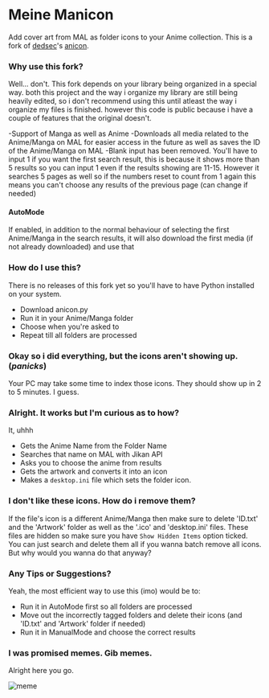 # Meine Manicon
Add cover art from MAL as folder icons to your Anime collection. This is a fork of [dedsec](https://github.com/notdedsec)'s [anicon](https://github.com/notdedsec/anicon).

### Why use this fork?
Well... don't. This fork depends on your library being organized in a special way. both this project and the way i organize my library are still being heavily edited, so i don't recommend using this until atleast the way i organize my files is finished. however this code is public because i have a couple of features that the original doesn't.

-Support of Manga as well as Anime
-Downloads all media related to the Anime/Manga on MAL for easier access in the future as well as saves the ID of the Anime/Manga on MAL
-Blank input has been removed. You'll have to input 1 if you want the first search result, this is because it shows more than 5 results so you can input 1 even if the results showing are 11-15. However it searches 5 pages as well so if the numbers reset to count from 1 again this means you can't choose any results of the previous page (can change if needed)

#### AutoMode

If enabled, in addition to the normal behaviour of selecting the first Anime/Manga in the search results, it will also download the first media (if not already downloaded) and use that

### How do I use this?

There is no releases of this fork yet so you'll have to have Python installed on your system.

- Download anicon.py
- Run it in your Anime/Manga folder
- Choose when you're asked to
- Repeat till all folders are processed

### Okay so i did everything, but the icons aren't showing up. (*panicks*)
Your PC may take some time to index those icons. They should show up in 2 to 5 minutes. I guess.

### Alright. It works but I'm curious as to how?
It, uhhh
- Gets the Anime Name from the Folder Name
- Searches that name on MAL with Jikan API
- Asks you to choose the anime from results
- Gets the artwork and converts it into an icon
- Makes a `desktop.ini` file which sets the folder icon.

### I don't like these icons. How do i remove them?
If the file's icon is a different Anime/Manga then make sure to delete 'ID.txt' and the 'Artwork' folder as well as the '.ico' and 'desktop.ini' files. These files are hidden so make sure you have `Show Hidden Items` option ticked. You can just search and delete them all if you wanna batch remove all icons. But why would you wanna do that anyway?

### Any Tips or Suggestions?
Yeah, the most efficient way to use this (imo) would be to:
- Run it in AutoMode first so all folders are processed
- Move out the incorrectly tagged folders and delete their icons (and 'ID.txt' and 'Artwork' folder if needed)
- Run it in ManualMode and choose the correct results

### I was promised memes. Gib memes.
Alright here you go.

![meme](https://i.imgur.com/BXX93Rs.jpg)
